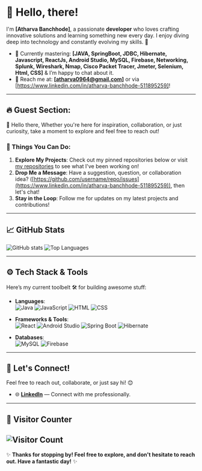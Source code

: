 # 👋 Hello, there! 
I'm **[Atharva Banchhode]**, a passionate **developer** who loves crafting innovative solutions and learning something new every day. I enjoy diving deep into technology and constantly evolving my skills. 🚀

- 🌱 Currently mastering: **[JAVA, SpringBoot, JDBC, Hibernate, Javascript, ReactJs, Android Studio, MySQL, Firebase, Networking, Splunk, Wireshark, Nmap, Cisco Packet Tracer, Jmeter, Selenium, Html, CSS]** & I’m happy to chat about it.
- 📧 Reach me at: **[atharva0964@gmail.com]** or via [https://www.linkedin.com/in/atharva-banchhode-511895259]!
---

## 🔥 Guest Section: 
👋 Hello there, Whether you're here for inspiration, collaboration, or just curiosity, take a moment to explore and feel free to reach out!

### 🌟 Things You Can Do:
1. **Explore My Projects**: Check out my pinned repositories below or visit [my repositories](https://github.com/Atharvalearner) to see what I've been working on!
2. **Drop Me a Message**: Have a suggestion, question, or collaboration idea? ([https://github.com/username/repo/issues](https://www.linkedin.com/in/atharva-banchhode-511895259)), then let's chat!
3. **Stay in the Loop**: Follow me for updates on my latest projects and contributions!

---

## 📈 GitHub Stats
![GitHub stats](https://github-readme-stats.vercel.app/api?username=Atharvalearner&show_icons=true&theme=tokyonight)
![Top Languages](https://github-readme-stats.vercel.app/api/top-langs/?username=Atharvalearner&layout=compact&theme=tokyonight)

---

## ⚙️ Tech Stack & Tools
Here’s my current toolbelt 🛠️ for building awesome stuff:
- **Languages**:  
  ![Java](https://img.shields.io/badge/-Java-red?style=flat-square&logo=java&logoColor=white) 
  ![JavaScript](https://img.shields.io/badge/-JavaScript-yellow?style=flat-square&logo=javascript&logoColor=white) 
  ![HTML](https://img.shields.io/badge/-HTML-orange?style=flat-square&logo=html5&logoColor=white) 
  ![CSS](https://img.shields.io/badge/-CSS-blue?style=flat-square&logo=css3&logoColor=white)

- **Frameworks & Tools**:  
  ![React](https://img.shields.io/badge/-React-blue?style=flat-square&logo=react&logoColor=white) 
  ![Android Studio](https://img.shields.io/badge/-Android%20Studio-3DDC84?style=flat-square&logo=androidstudio&logoColor=white) 
  ![Spring Boot](https://img.shields.io/badge/-Spring%20Boot-brightgreen?style=flat-square&logo=spring&logoColor=white) 
  ![Hibernate](https://img.shields.io/badge/-Hibernate-59666C?style=flat-square&logo=hibernate&logoColor=white)

- **Databases**:  
  ![MySQL](https://img.shields.io/badge/-MySQL-blue?style=flat-square&logo=mysql&logoColor=white) 
  ![Firebase](https://img.shields.io/badge/-Firebase-FFCA28?style=flat-square&logo=firebase&logoColor=white)

---

## 🤝 Let's Connect!
Feel free to reach out, collaborate, or just say hi! 😊
- 🌐 **[LinkedIn]([https://www.linkedin.com/in/your-profile](https://www.linkedin.com/in/atharva-banchhode-511895259))** — Connect with me professionally.
---

## 👀 Visitor Counter
![Visitor Count](https://komarev.com/ghpvc/?username=yourusername&color=blue&style=for-the-badge)
---

✨ **Thanks for stopping by! Feel free to explore, and don't hesitate to reach out. Have a fantastic day!** ✨
